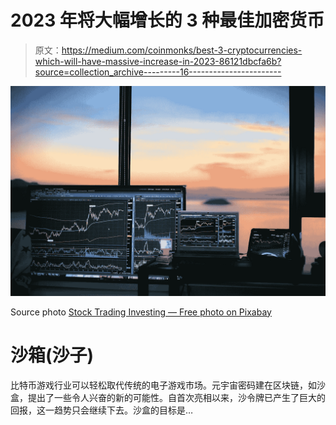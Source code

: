# 2023 年将大幅增长的 3 种最佳加密货币

> 原文：<https://medium.com/coinmonks/best-3-cryptocurrencies-which-will-have-massive-increase-in-2023-86121dbcfa6b?source=collection_archive---------16----------------------->

![](img/3b1ad76ec0d4c0c7f17e039389388cd8.png)

Source photo [Stock Trading Investing — Free photo on Pixabay](https://pixabay.com/photos/stock-trading-investing-stock-market-6525081/)

# 沙箱(沙子)

比特币游戏行业可以轻松取代传统的电子游戏市场。元宇宙密码建在区块链，如沙盒，提出了一些令人兴奋的新的可能性。自首次亮相以来，沙令牌已产生了巨大的回报，这一趋势只会继续下去。沙盒的目标是…